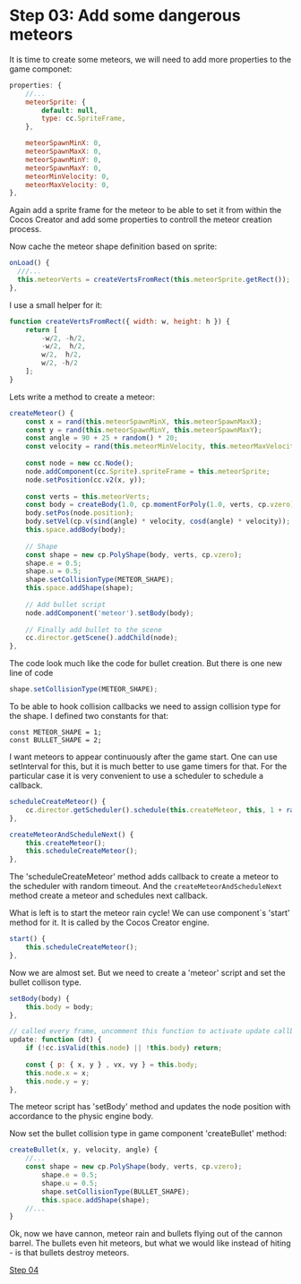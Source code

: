 # Step 03: Add some dangerous meteors

It is time to create some meteors, we will need to add more properties to the game componet:

```js
properties: {
    //...
    meteorSprite: {
        default: null,
        type: cc.SpriteFrame,
    },

    meteorSpawnMinX: 0,
    meteorSpawnMaxX: 0,
    meteorSpawnMinY: 0,
    meteorSpawnMaxY: 0,
    meteorMinVelocity: 0,
    meteorMaxVelocity: 0,
},
```

Again add a sprite frame for the meteor to be able to set it from within the Cocos Creator and add some properties to controll the meteor creation process.

Now cache the meteor shape definition based on sprite:

```js
onLoad() {
  ///...
  this.meteorVerts = createVertsFromRect(this.meteorSprite.getRect());
},
```

I use a small helper for it: 

```js
function createVertsFromRect({ width: w, height: h }) {
    return [
        -w/2, -h/2,
        -w/2,  h/2,
        w/2,  h/2,
        w/2, -h/2
    ]; 
}
```

Lets write a method to create a meteor:

```js
createMeteor() {
    const x = rand(this.meteorSpawnMinX, this.meteorSpawnMaxX);
    const y = rand(this.meteorSpawnMinY, this.meteorSpawnMaxY);
    const angle = 90 + 25 + random() * 20;
    const velocity = rand(this.meteorMinVelocity, this.meteorMaxVelocity);
    
    const node = new cc.Node();
    node.addComponent(cc.Sprite).spriteFrame = this.meteorSprite;
    node.setPosition(cc.v2(x, y));
    
    const verts = this.meteorVerts;
    const body = createBody(1.0, cp.momentForPoly(1.0, verts, cp.vzero), node);
    body.setPos(node.position);
    body.setVel(cp.v(sind(angle) * velocity, cosd(angle) * velocity));
    this.space.addBody(body);
    
    // Shape
    const shape = new cp.PolyShape(body, verts, cp.vzero);
    shape.e = 0.5;
    shape.u = 0.5;
    shape.setCollisionType(METEOR_SHAPE);
    this.space.addShape(shape);
    
    // Add bullet script
    node.addComponent('meteor').setBody(body);
    
    // Finally add bullet to the scene
    cc.director.getScene().addChild(node);
},
```

The code look much like the code for bullet creation. But there is one new line of code

```js
shape.setCollisionType(METEOR_SHAPE);
```

To be able to hook collision callbacks we need to assign collision type for the shape. I defined two constants for that:

```
const METEOR_SHAPE = 1;
const BULLET_SHAPE = 2;
```

I want meteors to appear continuously after the game start. One can use setInterval for this, but it is much better to use game timers for that. For the particular case it is very convenient to use a scheduler to schedule a callback.

```js
scheduleCreateMeteor() {
    cc.director.getScheduler().schedule(this.createMeteor, this, 1 + random() * 1, false);
},

createMeteorAndScheduleNext() {
    this.createMeteor();
    this.scheduleCreateMeteor();
},
```

The 'scheduleCreateMeteor' method adds callback to create a meteor to the scheduler with random timeout. And the `createMeteorAndScheduleNext` method create a meteor and schedules next callback.

What is left is to start the meteor rain cycle! We can use component`s 'start' method for it. It is called by the Cocos Creator engine.

```js
start() {
    this.scheduleCreateMeteor();
},
```

Now we are almost set. But we need to create a 'meteor' script and set the bullet collison type.

```js
setBody(body) {
    this.body = body;
},

// called every frame, uncomment this function to activate update callback
update: function (dt) {
    if (!cc.isValid(this.node) || !this.body) return;
    
    const { p: { x, y } , vx, vy } = this.body;
    this.node.x = x;
    this.node.y = y;
},
```

The meteor script has 'setBody' method and updates the node position with accordance to the physic engine body.

Now set the bullet collision type in game component 'createBullet' method:

```js
createBullet(x, y, velocity, angle) {
    //...
    const shape = new cp.PolyShape(body, verts, cp.vzero);
        shape.e = 0.5;
        shape.u = 0.5;
        shape.setCollisionType(BULLET_SHAPE);
        this.space.addShape(shape);
    //...
}
```

Ok, now we have cannon, meteor rain and bullets flying out of the cannon barrel. The bullets even hit meteors, but what we would like instead of hiting - is that bullets destroy meteors.


[Step 04](./step04.md)